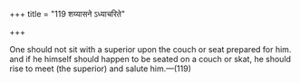 +++
title = "119 शय्यासने ऽध्याचरिते"

+++

One should not sit with a superior upon the couch or seat prepared for him. and if he himself should happen to be seated on a couch or skat, he should rise to meet (the superior) and salute him.—(119)